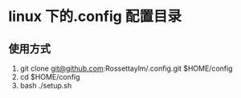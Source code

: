 # linux 下的.config 配置目录

## 使用方式
1. git clone git@github.com:Rossettaylm/.config.git $HOME/config
2. cd $HOME/config
3. bash ./setup.sh
